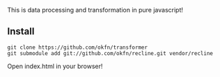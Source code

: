 This is data processing and transformation in pure javascript!

## Install

    git clone https://github.com/okfn/transformer
    git submodule add git://github.com/okfn/recline.git vendor/recline

Open index.html in your browser!

